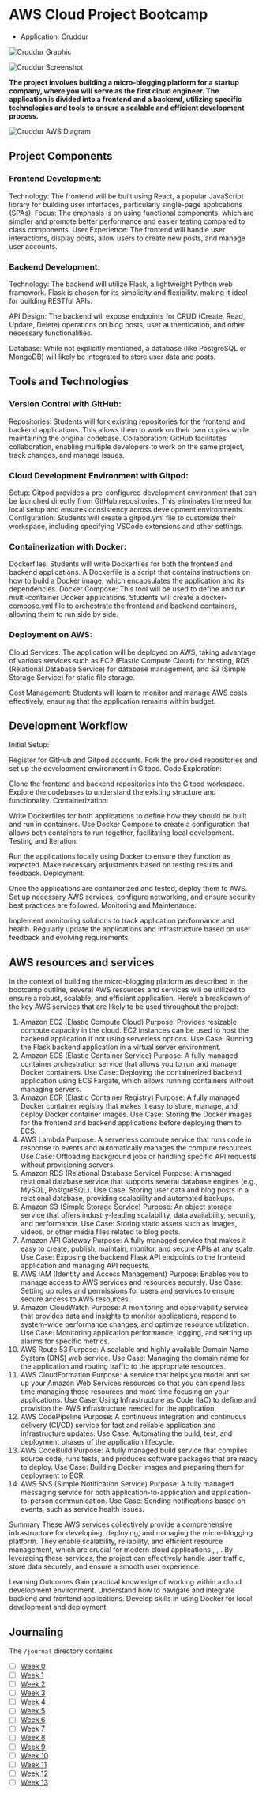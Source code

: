# AWS Cloud Project Bootcamp

- Application: Cruddur

![Cruddur Graphic](_docs/assets/cruddur-banner.jpg)

![Cruddur Screenshot](_docs/assets/cruddur-screenshot.png)

**The project involves building a micro-blogging platform for a startup company, where you will serve as the first cloud engineer. The application is divided into a frontend and a backend, utilizing specific technologies and tools to ensure a scalable and efficient development process.**

![Cruddur AWS Diagram](_docs\assets\Cruddur-AWS-Application-Diagram.png)

## Project Components

### Frontend Development:
Technology: The frontend will be built using React, a popular JavaScript library for building user interfaces, particularly single-page applications (SPAs).
Focus: The emphasis is on using functional components, which are simpler and promote better performance and easier testing compared to class components.
User Experience: The frontend will handle user interactions, display posts, allow users to create new posts, and manage user accounts.

### Backend Development:
Technology: The backend will utilize Flask, a lightweight Python web framework. Flask is chosen for its simplicity and flexibility, making it ideal for building RESTful APIs.

API Design: The backend will expose endpoints for CRUD (Create, Read, Update, Delete) operations on blog posts, user authentication, and other necessary functionalities.

Database: While not explicitly mentioned, a database (like PostgreSQL or MongoDB) will likely be integrated to store user data and posts.

## Tools and Technologies

### Version Control with GitHub:
Repositories: Students will fork existing repositories for the frontend and backend applications. This allows them to work on their own copies while maintaining the original codebase.
Collaboration: GitHub facilitates collaboration, enabling multiple developers to work on the same project, track changes, and manage issues.

### Cloud Development Environment with Gitpod:

Setup: Gitpod provides a pre-configured development environment that can be launched directly from GitHub repositories. This eliminates the need for local setup and ensures consistency across development environments.
Configuration: Students will create a gitpod.yml file to customize their workspace, including specifying VSCode extensions and other settings.

### Containerization with Docker:

Dockerfiles: Students will write Dockerfiles for both the frontend and backend applications. A Dockerfile is a script that contains instructions on how to build a Docker image, which encapsulates the application and its dependencies.
Docker Compose: This tool will be used to define and run multi-container Docker applications. Students will create a docker-compose.yml file to orchestrate the frontend and backend containers, allowing them to run side by side.

### Deployment on AWS:

Cloud Services: The application will be deployed on AWS, taking advantage of various services such as EC2 (Elastic Compute Cloud) for hosting, RDS (Relational Database Service) for database management, and S3 (Simple Storage Service) for static file storage.

Cost Management: Students will learn to monitor and manage AWS costs effectively, ensuring that the application remains within budget.

## Development Workflow
Initial Setup:

Register for GitHub and Gitpod accounts.
Fork the provided repositories and set up the development environment in Gitpod.
Code Exploration:

Clone the frontend and backend repositories into the Gitpod workspace.
Explore the codebases to understand the existing structure and functionality.
Containerization:

Write Dockerfiles for both applications to define how they should be built and run in containers.
Use Docker Compose to create a configuration that allows both containers to run together, facilitating local development.
Testing and Iteration:

Run the applications locally using Docker to ensure they function as expected.
Make necessary adjustments based on testing results and feedback.
Deployment:

Once the applications are containerized and tested, deploy them to AWS.
Set up necessary AWS services, configure networking, and ensure security best practices are followed.
Monitoring and Maintenance:

Implement monitoring solutions to track application performance and health.
Regularly update the applications and infrastructure based on user feedback and evolving requirements.

## AWS resources and services
In the context of building the micro-blogging platform as described in the bootcamp outline, several AWS resources and services will be utilized to ensure a robust, scalable, and efficient application. Here’s a breakdown of the key AWS services that are likely to be used throughout the project:

1. Amazon EC2 (Elastic Compute Cloud)
Purpose: Provides resizable compute capacity in the cloud. EC2 instances can be used to host the backend application if not using serverless options.
Use Case: Running the Flask backend application in a virtual server environment.
2. Amazon ECS (Elastic Container Service)
Purpose: A fully managed container orchestration service that allows you to run and manage Docker containers.
Use Case: Deploying the containerized backend application using ECS Fargate, which allows running containers without managing servers.
3. Amazon ECR (Elastic Container Registry)
Purpose: A fully managed Docker container registry that makes it easy to store, manage, and deploy Docker container images.
Use Case: Storing the Docker images for the frontend and backend applications before deploying them to ECS.
4. AWS Lambda
Purpose: A serverless compute service that runs code in response to events and automatically manages the compute resources.
Use Case: Offloading background jobs or handling specific API requests without provisioning servers.
5. Amazon RDS (Relational Database Service)
Purpose: A managed relational database service that supports several database engines (e.g., MySQL, PostgreSQL).
Use Case: Storing user data and blog posts in a relational database, providing scalability and automated backups.
6. Amazon S3 (Simple Storage Service)
Purpose: An object storage service that offers industry-leading scalability, data availability, security, and performance.
Use Case: Storing static assets such as images, videos, or other media files related to blog posts.
7. Amazon API Gateway
Purpose: A fully managed service that makes it easy to create, publish, maintain, monitor, and secure APIs at any scale.
Use Case: Exposing the backend Flask API endpoints to the frontend application and managing API requests.
8. AWS IAM (Identity and Access Management)
Purpose: Enables you to manage access to AWS services and resources securely.
Use Case: Setting up roles and permissions for users and services to ensure secure access to AWS resources.
9. Amazon CloudWatch
Purpose: A monitoring and observability service that provides data and insights to monitor applications, respond to system-wide performance changes, and optimize resource utilization.
Use Case: Monitoring application performance, logging, and setting up alarms for specific metrics.
10. AWS Route 53
Purpose: A scalable and highly available Domain Name System (DNS) web service.
Use Case: Managing the domain name for the application and routing traffic to the appropriate resources.
11. AWS CloudFormation
Purpose: A service that helps you model and set up your Amazon Web Services resources so that you can spend less time managing those resources and more time focusing on your applications.
Use Case: Using Infrastructure as Code (IaC) to define and provision the AWS infrastructure needed for the application.
12. AWS CodePipeline
Purpose: A continuous integration and continuous delivery (CI/CD) service for fast and reliable application and infrastructure updates.
Use Case: Automating the build, test, and deployment phases of the application lifecycle.
13. AWS CodeBuild
Purpose: A fully managed build service that compiles source code, runs tests, and produces software packages that are ready to deploy.
Use Case: Building Docker images and preparing them for deployment to ECR.
14. AWS SNS (Simple Notification Service)
Purpose: A fully managed messaging service for both application-to-application and application-to-person communication.
Use Case: Sending notifications based on events, such as service health issues.

Summary
These AWS services collectively provide a comprehensive infrastructure for developing, deploying, and managing the micro-blogging platform. They enable scalability, reliability, and efficient resource management, which are crucial for modern cloud applications , , . By leveraging these services, the project can effectively handle user traffic, store data securely, and ensure a smooth user experience.

Learning Outcomes
Gain practical knowledge of working within a cloud development environment.
Understand how to navigate and integrate backend and frontend applications.
Develop skills in using Docker for local development and deployment.


## Journaling 

The `/journal` directory contains

- [ ] [Week 0](journal/week00.md)
- [ ] [Week 1](journal/week01.md)
- [ ] [Week 2](journal/week02.md)
- [ ] [Week 3](journal/week03.md)
- [ ] [Week 4](journal/week04.md)
- [ ] [Week 5](journal/week05.md)
- [ ] [Week 6](journal/week06.md)
- [ ] [Week 7](journal/week07.md)
- [ ] [Week 8](journal/week08.md)
- [ ] [Week 9](journal/week09.md)
- [ ] [Week 10](journal/week10.md)
- [ ] [Week 11](journal/week11.md)
- [ ] [Week 12](journal/week12.md)
- [ ] [Week 13](journal/week13.md)
